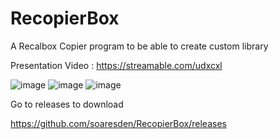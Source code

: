 # RecopierBox
A Recalbox Copier program to be able to create custom library

Presentation Video : 
https://streamable.com/udxcxl


![image](https://user-images.githubusercontent.com/54243866/99184269-ed264d80-2741-11eb-9848-2e8948124e40.png)
![image](https://user-images.githubusercontent.com/54243866/99184366-93725300-2742-11eb-9b51-7a9ca4e5e0cf.png)
![image](https://user-images.githubusercontent.com/54243866/99184286-0202e100-2742-11eb-9509-767640f33ee5.png)

Go to releases to download

https://github.com/soaresden/RecopierBox/releases
